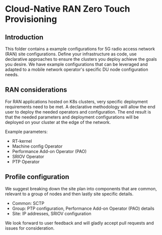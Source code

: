 # Cloud-Native RAN Zero Touch Provisioning

## Introduction

This folder contains a example configurations for 5G radio access network (RAN) site configurations.  Define your infrastructure as code, use declarative approaches to ensure the clusters you deploy achieve the goals you desire.  We have example configurations that can be leveraged and adapted to a mobile network operator's specific DU node configuration needs.

## RAN considerations

For RAN applications hosted on K8s clusters, very specific deployment requirements need to be met.  A declarative methodology will allow the end user to deploy the needed operators and configuration.  The end result is that the needed parameters and deployment configurations will be deployed on your cluster at the edge of the network.  

Example parameters:

* RT-kernel
* Machine config Operator
* Performance Add-on Operator (PAO)
* SRIOV Operator
* PTP Operator

## Profile configuration

We suggest breaking down the site plan into components that are common, relevant to a group of nodes and then lastly site specific details.

* Common: SCTP
* Group: PTP configuration, Performance Add-on Operator (PAO) details
* Site: IP addresses, SRIOV configuration

We look forward to user feedback and will gladly accept pull requests and issues for consideration.
